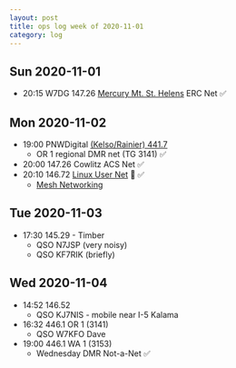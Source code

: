 ```yaml
---
layout: post
title: ops log week of 2020-11-01
category: log
---
```


## Sun 2020-11-01

* 20:15 W7DG 147.26 [Mercury Mt. St. Helens](http://www.w7msh.org/about-mmsherc-net) ERC Net ✅

## Mon 2020-11-02

* 19:00 PNWDigital [(Kelso/Rainier) 441.7](https://www.repeaterbook.com/repeaters/details.php?ID=505&state_id=41)
  * OR 1 regional DMR net (TG 3141) ✅
* 20:00 147.26 Cowlitz ACS Net ✅
* 20:10 146.72 [Linux User Net](https://kc7nyr.com/linux/) 🐧 ✅
  * [Mesh Networking](https://willamettevalleymesh.net/meshmap/)

## Tue 2020-11-03

* 17:30 145.29 - Timber
  * QSO N7JSP (very noisy)
  * QSO KF7RIK (briefly)

## Wed 2020-11-04

* 14:52 146.52
  * QSO KJ7NIS - mobile near I-5 Kalama
* 16:32 446.1 OR 1 (3141)
  * QSO W7KFO Dave
* 19:00 446.1 WA 1 (3153)
  * Wednesday DMR Not-a-Net ✅

